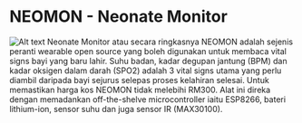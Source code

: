 # NEOMON - Neonate Monitor
![Alt text](https://imgur.com/a/BUfDk "NEOMON on Breadboard")
Neonate Monitor atau secara ringkasnya NEOMON adalah sejenis peranti wearable open source yang boleh digunakan untuk membaca vital signs bayi yang baru lahir.   Suhu badan, kadar degupan jantung (BPM) dan kadar oksigen dalam darah (SPO2) adalah 3 vital signs utama yang perlu diambil daripada bayi sejurus selepas proses kelahiran selesai.  Untuk memastikan harga kos NEOMON tidak melebihi RM300. Alat ini direka dengan memadankan off-the-shelve microcontroller iaitu ESP8266, bateri lithium-ion, sensor suhu dan juga sensor IR (MAX30100).
